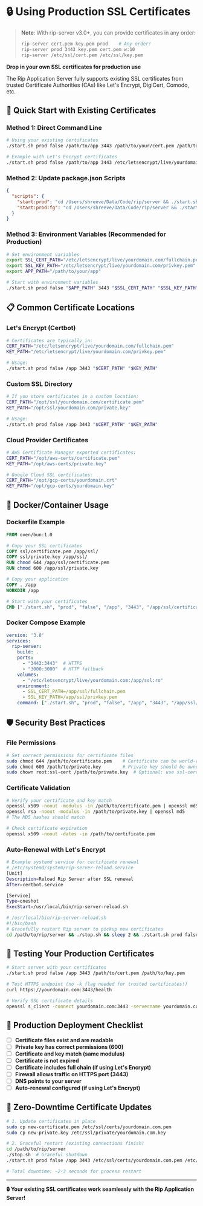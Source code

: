 # 🔒 Using Production SSL Certificates

> **Note**: With rip-server v3.0+, you can provide certificates in any order:
> ```bash
> rip-server cert.pem key.pem prod    # Any order!
> rip-server prod 3443 key.pem cert.pem w:10
> rip-server /etc/ssl/cert.pem /etc/ssl/key.pem
> ```

**Drop in your own SSL certificates for production use**

The Rip Application Server fully supports existing SSL certificates from trusted Certificate Authorities (CAs) like Let's Encrypt, DigiCert, Comodo, etc.

## 🚀 Quick Start with Existing Certificates

### Method 1: Direct Command Line
```bash
# Using your existing certificates
./start.sh prod false /path/to/app 3443 /path/to/your/cert.pem /path/to/your/key.pem

# Example with Let's Encrypt certificates
./start.sh prod false /path/to/app 3443 /etc/letsencrypt/live/yourdomain.com/fullchain.pem /etc/letsencrypt/live/yourdomain.com/privkey.pem
```

### Method 2: Update package.json Scripts
```json
{
  "scripts": {
    "start:prod": "cd /Users/shreeve/Data/Code/rip/server && ./start.sh prod false /path/to/app 3443 /etc/ssl/certs/yourdomain.com.pem /etc/ssl/private/yourdomain.com.key",
    "start:prod:fg": "cd /Users/shreeve/Data/Code/rip/server && ./start.sh prod true /path/to/app 3443 /etc/ssl/certs/yourdomain.com.pem /etc/ssl/private/yourdomain.com.key"
  }
}
```

### Method 3: Environment Variables (Recommended for Production)
```bash
# Set environment variables
export SSL_CERT_PATH="/etc/letsencrypt/live/yourdomain.com/fullchain.pem"
export SSL_KEY_PATH="/etc/letsencrypt/live/yourdomain.com/privkey.pem"
export APP_PATH="/path/to/your/app"

# Start with environment variables
./start.sh prod false "$APP_PATH" 3443 "$SSL_CERT_PATH" "$SSL_KEY_PATH"
```

## 📋 Common Certificate Locations

### Let's Encrypt (Certbot)
```bash
# Certificates are typically in:
CERT_PATH="/etc/letsencrypt/live/yourdomain.com/fullchain.pem"
KEY_PATH="/etc/letsencrypt/live/yourdomain.com/privkey.pem"

# Usage:
./start.sh prod false /app 3443 "$CERT_PATH" "$KEY_PATH"
```

### Custom SSL Directory
```bash
# If you store certificates in a custom location:
CERT_PATH="/opt/ssl/yourdomain.com/certificate.pem"
KEY_PATH="/opt/ssl/yourdomain.com/private.key"

# Usage:
./start.sh prod false /app 3443 "$CERT_PATH" "$KEY_PATH"
```

### Cloud Provider Certificates
```bash
# AWS Certificate Manager exported certificates:
CERT_PATH="/opt/aws-certs/certificate.pem"
KEY_PATH="/opt/aws-certs/private.key"

# Google Cloud SSL certificates:
CERT_PATH="/opt/gcp-certs/yourdomain.crt"
KEY_PATH="/opt/gcp-certs/yourdomain.key"
```

## 🔧 Docker/Container Usage

### Dockerfile Example
```dockerfile
FROM oven/bun:1.0

# Copy your SSL certificates
COPY ssl/certificate.pem /app/ssl/
COPY ssl/private.key /app/ssl/
RUN chmod 644 /app/ssl/certificate.pem
RUN chmod 600 /app/ssl/private.key

# Copy your application
COPY . /app
WORKDIR /app

# Start with your certificates
CMD ["./start.sh", "prod", "false", "/app", "3443", "/app/ssl/certificate.pem", "/app/ssl/private.key"]
```

### Docker Compose Example
```yaml
version: '3.8'
services:
  rip-server:
    build: .
    ports:
      - "3443:3443"  # HTTPS
      - "3000:3000"  # HTTP fallback
    volumes:
      - "/etc/letsencrypt/live/yourdomain.com:/app/ssl:ro"
    environment:
      - SSL_CERT_PATH=/app/ssl/fullchain.pem
      - SSL_KEY_PATH=/app/ssl/privkey.pem
    command: ["./start.sh", "prod", "false", "/app", "3443", "/app/ssl/fullchain.pem", "/app/ssl/privkey.pem"]
```

## 🛡️ Security Best Practices

### File Permissions
```bash
# Set correct permissions for certificate files
sudo chmod 644 /path/to/certificate.pem    # Certificate can be world-readable
sudo chmod 600 /path/to/private.key        # Private key should be owner-only
sudo chown root:ssl-cert /path/to/private.key  # Optional: use ssl-cert group
```

### Certificate Validation
```bash
# Verify your certificate and key match
openssl x509 -noout -modulus -in /path/to/certificate.pem | openssl md5
openssl rsa -noout -modulus -in /path/to/private.key | openssl md5
# The MD5 hashes should match

# Check certificate expiration
openssl x509 -noout -dates -in /path/to/certificate.pem
```

### Auto-Renewal with Let's Encrypt
```bash
# Example systemd service for certificate renewal
# /etc/systemd/system/rip-server-reload.service
[Unit]
Description=Reload Rip Server after SSL renewal
After=certbot.service

[Service]
Type=oneshot
ExecStart=/usr/local/bin/rip-server-reload.sh

# /usr/local/bin/rip-server-reload.sh
#!/bin/bash
# Gracefully restart Rip server to pickup new certificates
cd /path/to/rip/server && ./stop.sh && sleep 2 && ./start.sh prod false /app 3443 /etc/letsencrypt/live/yourdomain.com/fullchain.pem /etc/letsencrypt/live/yourdomain.com/privkey.pem
```

## 🧪 Testing Your Production Certificates

```bash
# Start server with your certificates
./start.sh prod false /app 3443 /path/to/cert.pem /path/to/key.pem

# Test HTTPS endpoint (no -k flag needed for trusted certificates!)
curl https://yourdomain.com:3443/health

# Verify SSL certificate details
openssl s_client -connect yourdomain.com:3443 -servername yourdomain.com < /dev/null 2>/dev/null | openssl x509 -noout -text
```

## 🌟 Production Deployment Checklist

- [ ] **Certificate files exist and are readable**
- [ ] **Private key has correct permissions (600)**
- [ ] **Certificate and key match (same modulus)**
- [ ] **Certificate is not expired**
- [ ] **Certificate includes full chain (if using Let's Encrypt)**
- [ ] **Firewall allows traffic on HTTPS port (3443)**
- [ ] **DNS points to your server**
- [ ] **Auto-renewal configured (if using Let's Encrypt)**

## 🎯 Zero-Downtime Certificate Updates

```bash
# 1. Update certificates in place
sudo cp new-certificate.pem /etc/ssl/certs/yourdomain.com.pem
sudo cp new-private.key /etc/ssl/private/yourdomain.com.key

# 2. Graceful restart (existing connections finish)
cd /path/to/rip/server
./stop.sh  # Graceful shutdown
./start.sh prod false /app 3443 /etc/ssl/certs/yourdomain.com.pem /etc/ssl/private/yourdomain.com.key

# Total downtime: ~2-3 seconds for process restart
```

---

**🔒 Your existing SSL certificates work seamlessly with the Rip Application Server!**